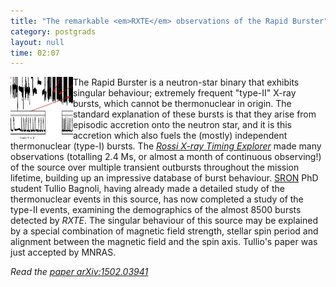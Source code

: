 ```yaml
---
title: "The remarkable <em>RXTE</em> observations of the Rapid Burster"
category: postgrads
layout: null
time: 02:07
---
```

<!-- header generated from blosxom format post; make_header.pl 23.1.2022 -->
<p>
<img src="images/rapid_burster.jpg" width="100" align="left">
The Rapid Burster is a neutron-star binary that exhibits singular behaviour;
extremely frequent "type-II" X-ray bursts, which cannot be thermonuclear in
origin.  The standard explanation of these bursts is that they arise from
episodic accretion onto the neutron star, and it is this accretion which also
fuels the (mostly) independent thermonuclear (type-I) bursts. The
<a href="http://heasarc.gsfc.nasa.gov/docs/xte/XTE.html"><em>Rossi X-ray Timing
Explorer</a></em> made many observations (totalling 2.4 Ms, or almost a month
of continuous observing!) of the source over multiple transient
outbursts throughout the mission lifetime, building
up an impressive database of burst behaviour. 
<a href="http://www.sron.nl">SRON</a> PhD student Tullio Bagnoli, having
already made a detailed study of the thermonuclear events in this source, has
now completed a study of the type-II events, examining the demographics of the
almost 8500 bursts detected by <em>RXTE</em>. The singular behaviour of this
source may be explained by a special combination of magnetic field strength,
stellar spin period and alignment between the magnetic field and the spin axis.
Tullio's paper was just accepted by MNRAS.
</p>
<p>
<em>Read the <a href="http://arxiv.org/abs/1502.03941">paper arXiv:1502.03941</a></em>
</p>
